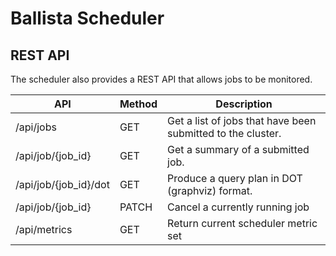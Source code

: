 <!---
  Licensed to the Apache Software Foundation (ASF) under one
  or more contributor license agreements.  See the NOTICE file
  distributed with this work for additional information
  regarding copyright ownership.  The ASF licenses this file
  to you under the Apache License, Version 2.0 (the
  "License"); you may not use this file except in compliance
  with the License.  You may obtain a copy of the License at

    http://www.apache.org/licenses/LICENSE-2.0

  Unless required by applicable law or agreed to in writing,
  software distributed under the License is distributed on an
  "AS IS" BASIS, WITHOUT WARRANTIES OR CONDITIONS OF ANY
  KIND, either express or implied.  See the License for the
  specific language governing permissions and limitations
  under the License.
-->

# Ballista Scheduler

## REST API

The scheduler also provides a REST API that allows jobs to be monitored.

| API                   | Method | Description                                                 |
| --------------------- | ------ | ----------------------------------------------------------- |
| /api/jobs             | GET    | Get a list of jobs that have been submitted to the cluster. |
| /api/job/{job_id}     | GET    | Get a summary of a submitted job.                           |
| /api/job/{job_id}/dot | GET    | Produce a query plan in DOT (graphviz) format.              |
| /api/job/{job_id}     | PATCH  | Cancel a currently running job                              |
| /api/metrics          | GET    | Return current scheduler metric set                         |
